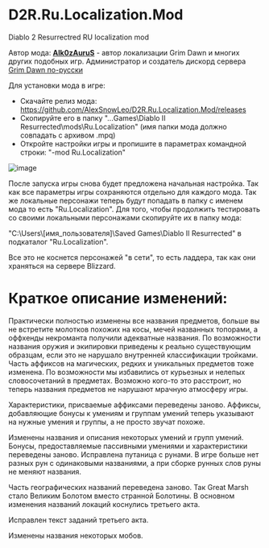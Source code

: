 # D2R.Ru.Localization.Mod
Diablo 2 Resurrectred RU localization mod

Автор мода: **[Alk0zAuruS](https://github.com/Alk0zAuruS)** - aвтор локализации Grim Dawn и многих других подобных игр. 
Администратор и создатель дискорд сервера [Grim Dawn по-русски](https://discord.gg/hebNy2cy)

Для установки мода в игре:

- Скачайте релиз мода: https://github.com/AlexSnowLeo/D2R.Ru.Localization.Mod/releases
- Скопируйте его в папку "...Games\Diablo II Resurrected\mods\Ru.Localization" (имя папки мода должно совпадать с архивом .mpq)
- Откройте настройки игры и пропишите в параметрах командной строки: "-mod Ru.Localization"

![image](https://user-images.githubusercontent.com/1458178/136438708-4a414310-65f4-4867-aa87-d951eb3d35ef.png)

После запуска игры снова будет предложена начальная настройка. Так как все параметры игры сохраняются отдельно для каждого мода. 
Так же локальные персонажи теперь будут попадать в папку с именем мода то есть "Ru.Localization".
Для того, чтобы продолжить тестировать со своими локальными персонажами скопируйте их в папку мода:

"C:\Users\\[имя_пользователя]\\Saved Games\Diablo II Resurrected\" в подкаталог "Ru.Localization".

Все это не коснется персонажей "в сети", то есть ладдера, так как они храняться на сервере Blizzard.

# Краткое описание изменений:

Практически полностью изменены все названия предметов, больше вы не встретите молотков похожих на косы, мечей названных топорами, а оффхенды некроманта получили адекватные названия. По возможности названия оружия и экипировки приведены к реально существующим образцам, если это не нарушало внутренней классификации тройками.
Часть аффиксов на магических, редких и уникальных предметов тоже изменена. По возможности мы избавились от курьезных и нелепых словосочетаний в предметах. Возможно кого-то это расстроит, но теперь названия предметов не нарушают мрачную атмосферу игры.

Характеристики, присваемые аффиксами переведены заново. Аффиксы, добавляющие бонусы к умениям и группам умений теперь указывают на нужные умения и группы, а не просто звучат похоже.

Изменены названия и описания некоторых умений и групп умений. Бонусы, предоставляемые пассивными умениями и характеристики переведены заново.
Исправлена путаница с рунами. В игре больше нет разных рун с одинаковыми названиями, а при сборке рунных слов руны не меняют названия.

Часть географических названий переведена заново. Так Great Marsh стало Великим Болотом вместо странной Болотины. В основном изменения названий локаций коснулись третьего акта.

Исправлен текст заданий третьего акта.

Изменены названия некоторых мобов.
